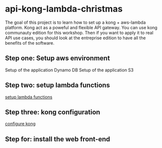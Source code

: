 # api-kong-lambda-christmas

The goal of this project is to learn how to set up a kong + aws-lambda platform.
Kong act as a poweful and flexible API gateway. You can use kong communauty edition for this workshop. Then if you want to apply it to real API use cases, you should look at the entreprise edition to have all the benefits of the software.

## Step one: Setup aws environment

Setup of the application Dynamo DB
Setup of the application S3

## Step two: setup lambda functions

[setup lambda functions](./lambda-functions/lambda-functions.md)

## Step three: kong configuration

[configure kong](./kong/kong.md)

## Step for: install the web front-end

